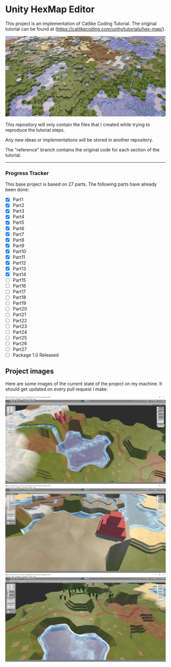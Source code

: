 # Unity HexMap Editor

This project is an implementation of Catlike Coding Tutorial.
The original tutorial can be found at (https://catlikecoding.com/unity/tutorials/hex-map/).

![HEXMAP](./HexMap%20RTS%20Game/logo.jpg)

This repository will only contain the files that I created while trying to reproduce the tutorial steps. 

Any new ideas or implementations will be stored in another repository.

The "reference" branch contains the original code for each section of the tutorial.

---

### Progress Tracker
This base project is based on 27 parts. The following parts have already been done:
- [x] Part1
- [x] Part2
- [x] Part3
- [x] Part4
- [x] Part5
- [x] Part6
- [x] Part7
- [x] Part8
- [x] Part9
- [x] Part10
- [x] Part11
- [x] Part12
- [x] Part13
- [x] Part14
- [ ] Part15
- [ ] Part16
- [ ] Part17
- [ ] Part18
- [ ] Part19
- [ ] Part20
- [ ] Part21
- [ ] Part22
- [ ] Part23
- [ ] Part24
- [ ] Part25
- [ ] Part26
- [ ] Part27
- [ ] Package 1.0 Released

## Project images
Here are some images of the current state of the project on my machine. It should get updated on every pull request I make.

![image1](./HexMap%20RTS%20Game/1.png)
![image2](./HexMap%20RTS%20Game/2.png)
![image3](./HexMap%20RTS%20Game/3.png)